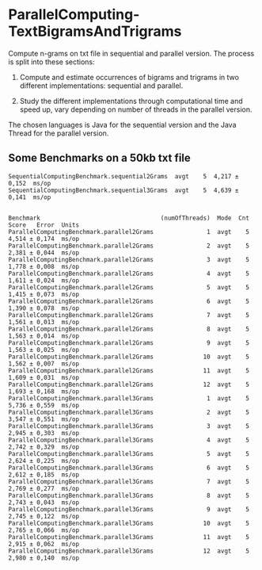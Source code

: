 # ParallelComputing-TextBigramsAndTrigrams
Compute n-grams on txt file in sequential and parallel version. The process is split into these sections:


1. Compute and estimate occurrences of bigrams and trigrams in two different implementations: sequential and parallel. 

2. Study the different implementations through computational time and speed up, vary depending on number of threads in the parallel version. 

The chosen languages is Java for the sequential version and the Java Thread for the parallel version. 

## Some Benchmarks on a 50kb txt file

``` Benchmark                                      Mode  Cnt  Score   Error  Units
SequentialComputingBenchmark.sequential2Grams  avgt    5  4,217 ± 0,152  ms/op
SequentialComputingBenchmark.sequential3Grams  avgt    5  4,639 ± 0,141  ms/op


Benchmark                                  (numOfThreads)  Mode  Cnt  Score   Error  Units
ParallelComputingBenchmark.parallel2Grams               1  avgt    5  4,514 ± 0,174  ms/op
ParallelComputingBenchmark.parallel2Grams               2  avgt    5  2,381 ± 0,044  ms/op
ParallelComputingBenchmark.parallel2Grams               3  avgt    5  1,778 ± 0,008  ms/op
ParallelComputingBenchmark.parallel2Grams               4  avgt    5  1,611 ± 0,024  ms/op
ParallelComputingBenchmark.parallel2Grams               5  avgt    5  1,415 ± 0,073  ms/op
ParallelComputingBenchmark.parallel2Grams               6  avgt    5  1,390 ± 0,078  ms/op
ParallelComputingBenchmark.parallel2Grams               7  avgt    5  1,561 ± 0,013  ms/op
ParallelComputingBenchmark.parallel2Grams               8  avgt    5  1,563 ± 0,014  ms/op
ParallelComputingBenchmark.parallel2Grams               9  avgt    5  1,563 ± 0,025  ms/op
ParallelComputingBenchmark.parallel2Grams              10  avgt    5  1,562 ± 0,007  ms/op
ParallelComputingBenchmark.parallel2Grams              11  avgt    5  1,609 ± 0,031  ms/op
ParallelComputingBenchmark.parallel2Grams              12  avgt    5  1,693 ± 0,168  ms/op
ParallelComputingBenchmark.parallel3Grams               1  avgt    5  5,736 ± 0,559  ms/op
ParallelComputingBenchmark.parallel3Grams               2  avgt    5  3,547 ± 0,551  ms/op
ParallelComputingBenchmark.parallel3Grams               3  avgt    5  2,945 ± 0,303  ms/op
ParallelComputingBenchmark.parallel3Grams               4  avgt    5  2,742 ± 0,329  ms/op
ParallelComputingBenchmark.parallel3Grams               5  avgt    5  2,624 ± 0,225  ms/op
ParallelComputingBenchmark.parallel3Grams               6  avgt    5  2,612 ± 0,185  ms/op
ParallelComputingBenchmark.parallel3Grams               7  avgt    5  2,769 ± 0,277  ms/op
ParallelComputingBenchmark.parallel3Grams               8  avgt    5  2,743 ± 0,043  ms/op
ParallelComputingBenchmark.parallel3Grams               9  avgt    5  2,745 ± 0,122  ms/op
ParallelComputingBenchmark.parallel3Grams              10  avgt    5  2,765 ± 0,066  ms/op
ParallelComputingBenchmark.parallel3Grams              11  avgt    5  2,915 ± 0,062  ms/op
ParallelComputingBenchmark.parallel3Grams              12  avgt    5  2,980 ± 0,140  ms/op
